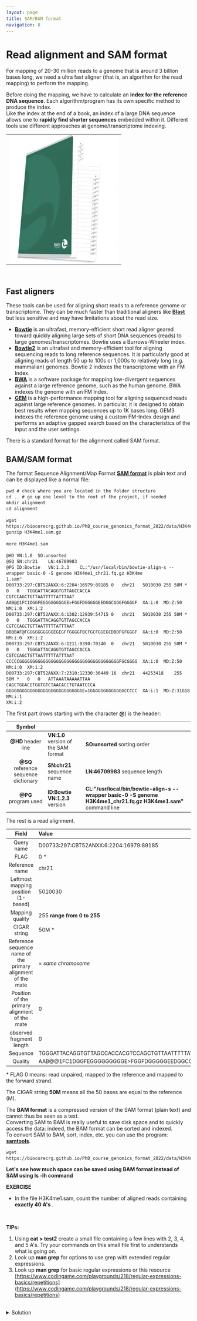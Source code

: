 ```yaml
---
layout: page
title: SAM/BAM format
navigation: 8
---
```


# Read alignment and SAM format

For mapping of 20-30 million reads to a genome that is around 3 billion bases long, we need a ultra fast aligner (that is, an algorithm for the read mapping) to perform the mapping. 


Before doing the mapping, we have to calculate an **index for the reference DNA sequence**. Each algorithm/program has its own specific method to produce the index.<br>
Like the index at the end of a book, an index of a large DNA sequence allows one to **rapidly find shorter sequences** embedded within it. Different tools use different approaches at genome/transcriptome indexing.

||
| :---:  |
|<img src="images/index_example.png" width="300" align="middle" />|


<br/>

## Fast aligners
These tools can be used for aligning short reads to a reference genome or transcriptome. They can be much faster than traditional aligners like [**Blast**](https://blast.ncbi.nlm.nih.gov/Blast.cgi) but less sensitive and may have limitations about the read size.

* [**Bowtie**](http://bowtie-bio.sourceforge.net/index.shtml) is an ultrafast, memory-efficient short read aligner geared toward quickly aligning large sets of short DNA sequences (reads) to large genomes/transcriptomes. Bowtie uses a Burrows-Wheeler index. 
* [**Bowtie2**](http://bowtie-bio.sourceforge.net/bowtie2/index.shtml) is an ultrafast and memory-efficient tool for aligning sequencing reads to long reference sequences. It is particularly good at aligning reads of length 50 up to 100s or 1,000s to relatively long (e.g. mammalian) genomes. Bowtie 2 indexes the transcriptome with an FM Index. 
* [**BWA**](http://bio-bwa.sourceforge.net/) is a software package for mapping low-divergent sequences against a large reference genome, such as the human genome. BWA indexes the genome with an FM Index.
* [**GEM**](https://github.com/smarco/gem3-mapper) is a high-performance mapping tool for aligning sequenced reads against large reference genomes. In particular, it is designed to obtain best results when mapping sequences up to 1K bases long. GEM3 indexes the reference genome using a custom FM-Index design and performs an adaptive gapped search based on the characteristics of the input and the user settings. 

There is a standard format for the alignment called SAM format. 

## BAM/SAM format

The format Sequence Alignment/Map Format [**SAM format**](https://samtools.github.io/hts-specs/SAMv1.pdf) is plain text and can be displayed like a normal file:

```{bash}
pwd # check where you are located in the folder structure
cd .. # go up one level to the root of the project, if needed
mkdir alignment
cd alignment

wget https://biocorecrg.github.io/PhD_course_genomics_format_2022/data/H3K4me1.sam.gz
gunzip H3K4me1.sam.gz

more H3K4me1.sam 

@HD	VN:1.0	SO:unsorted
@SQ	SN:chr21	LN:46709983
@PG	ID:Bowtie	VN:1.2.3	CL:"/usr/local/bin/bowtie-align-s --wrapper basic-0 -S genome H3K4me1_chr21.fq.gz H3K4me
1.sam"
D00733:297:CBT52ANXX:6:2204:16979:89185	0	chr21	5010030	255	50M	*	0	0	TGGGATTACAGGTGTTAGCCACCA
CGTCCAGCTGTTAATTTTTATTTAAT	AAB@@1FC1DGGFEGGGGGGGGGE>FGGFDGGGGGEEDGGCGGGFGGGGF	XA:i:0	MD:Z:50	NM:i:0	XM:i:2
D00733:297:CBT52ANXX:6:1302:12939:54715	0	chr21	5010030	255	50M	*	0	0	TGGGATTACAGGTGTTAGCCACCA
CGTCCAGCTGTTAATTTTTATTTAAT	BBBBAF@FGGGGGGGGGGEGEGFFGGGGFBCFGCFGGEGCDBDFGFGGGF	XA:i:0	MD:Z:50	NM:i:0	XM:i:2
D00733:297:CBT52ANXX:6:1211:9390:70340	0	chr21	5010030	255	50M	*	0	0	TGGGATTACAGGTGTTAGCCACCA
CGTCCAGCTGTTAATTTTTATTTAAT	CCCCCGGGGGGGGGGGGGGGGGGGGGGGGGGGGGGGGGGGGGGFGCGGGG	XA:i:0	MD:Z:50	NM:i:0	XM:i:2
D00733:297:CBT52ANXX:7:2310:12330:36449	16	chr21	44253418	255	50M	*	0	0	ATTAAATAAAAATTAA
CAGCTGGACGTGGTGTCTAACACCTGTAATCCCA	GGGGGGGGGGGGGGGGGGGGGGGGGGGGGE=1GGGGGGGGGGGGGCCCCC	XA:i:1	MD:Z:31G18	NM:i:1	
XM:i:2
```

The first part (rows starting with the character **@**) is the header:

| Symbol|  |  |   
| :----: | :---- | :---- |
| **@HD** header line	| **VN:1.0** version of the SAM format|	**SO:unsorted** sorting order|
| **@SQ** reference sequence dictionary 	| **SN:chr21** sequence name|	**LN:46709983** sequence length|
| **@PG** program used|	**ID:Bowtie** **VN:1.2.3** version| **CL:"/usr/local/bin/bowtie-align-s --wrapper basic-0 -S genome H3K4me1_chr21.fq.gz H3K4me1.sam"** command line|

The rest is a read alignment. 

| Field|Value |   
| :----: | :---- |
|Query name 	|D00733:297:CBT52ANXX:6:2204:16979:89185|
|FLAG 	|0 * |
|Reference name 	|chr21|
|Leftmost mapping position (1-based)	|5010030|
|Mapping quality 	|255 **range from 0 to 255** |
|CIGAR string |50M *|
|Reference sequence name of the primary alignment of the mate |	= *same chromosome*|
|Position of the primary alignment of the mate| 	0|
|observed fragment length| 	0|
|Sequence |TGGGATTACAGGTGTTAGCCACCACGTCCAGCTGTTAATTTTTATTTAAT|
|Quality	|AAB@@1FC1DGGFEGGGGGGGGGE>FGGFDGGGGGEEDGGCGGGFGGGGF|

\* FLAG 0 means: read unpaired, mapped to the reference and mapped to the forward strand.<br>

The CIGAR string **50M** means all the 50 bases are equal to the reference (M).

The **BAM format** is a compressed version of the SAM format (plain text) and cannot thus be seen as a text. <br>
Converting SAM to BAM is really useful to save disk space and to quickly access the data: indeed, the BAM format can be sorted and indexed. <br>
To convert SAM to BAM, sort, index, etc. you can use the program: [**samtools**](http://samtools.sourceforge.net/). 


```{bash}
wget https://biocorecrg.github.io/PhD_course_genomics_format_2022/data/H3K4me1.bam

```

**Let's see how much space can be saved using BAM format instead of SAM using ls -lh command** <br>



**EXERCISE**
<br>
* In the file H3K4me1.sam, count the number of aligned reads containing **exactly 40 A's** . 
 
 <br>
 
 **TIPs:** 
  1. Using **cat > test2** create a small file containing a few lines with 2, 3, 4, and 5 A's. Try your commands on this small file first to understands what is going on.
  2. Look up **man grep** for options to use grep with extended regular expressions.
  3. Look up **man grep** for basic regular expressions or this resource [https://www.codingame.com/playgrounds/218/regular-expressions-basics/repetitions](https://www.codingame.com/playgrounds/218/regular-expressions-basics/repetitions) 

<br>

<details>
  <summary>Solution</summary>
  

```{bash}
grep -E A{40} H3K4me1.sam
```

</details>

